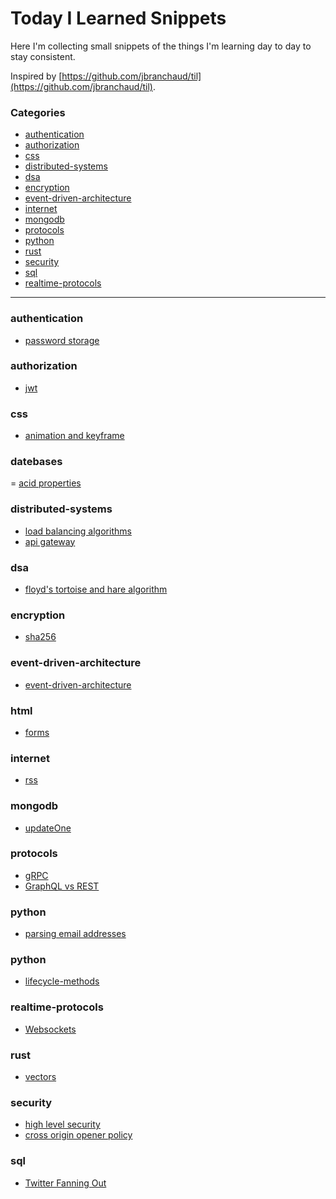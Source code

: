 # Today I Learned Snippets

Here I'm collecting small snippets of the things I'm learning day to day to stay consistent.

Inspired by [https://github.com/jbranchaud/til](https://github.com/jbranchaud/til).

### Categories

- [authentication](#authentication)
- [authorization](#authorization)
- [css](#css)
- [distributed-systems](#distributed-systems)
- [dsa](#dsa)
- [encryption](#encryption)
- [event-driven-architecture](#event-driven-architecture)
- [internet](#internet)
- [mongodb](#mongodb)
- [protocols](#protocols)
- [python](#python)
- [rust](#rust)
- [security](#security)
- [sql](#sql)
- [realtime-protocols](#websockets)

---

### authentication

- [password storage](/authentication/password_storage.md)

### authorization

- [jwt](/authorization/jwt.md)

### css

- [animation and keyframe](/css/keyframes.md)

### datebases

= [acid properties](/databases/acid.md)

### distributed-systems

- [load balancing algorithms](/distributed-systems/load-balancing-algorithms.md)
- [api gateway](/distributed-systems/api-gateway.md)

### dsa

- [floyd's tortoise and hare algorithm](/dsa/floyd_algo.md)

### encryption

- [sha256](/encryption/sha256.md)

### event-driven-architecture

- [event-driven-architecture](/event-driven-architecture/event-driven-architecture.md)

### html

- [forms](/html/forms.md)

### internet

- [rss](/internet/rss.md)

### mongodb

- [updateOne](/mongodb/updateOne.md)

### protocols

- [gRPC](/protocols/grpc.md)
- [GraphQL vs REST](/protocols/graphql_vs_rest.md)

### python

- [parsing email addresses](/python/email-address-parsing-and-regex.md)

### python

- [lifecycle-methods]()

### realtime-protocols

- [Websockets](/realtime-protocols/websockets.md)

### rust

- [vectors](/rust/)

### security

- [high level security](/security/high-level-security.md)
- [cross origin opener policy](/security/cross-origin-opener-policy.md)

### sql

- [Twitter Fanning Out](/sql/twitter-fanning-out.md)
